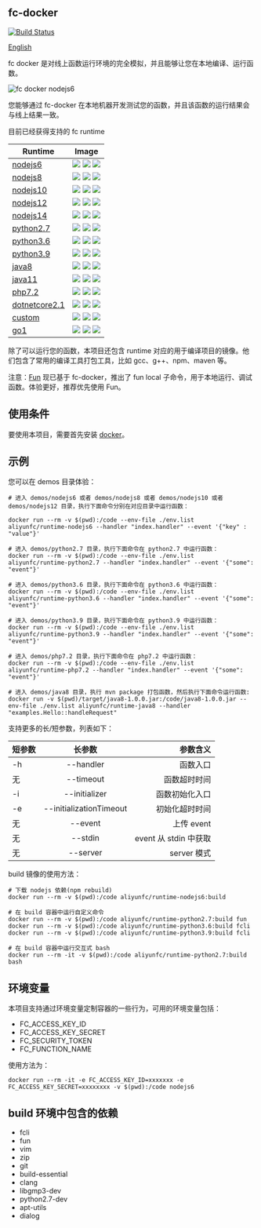 ## fc-docker

[![Build Status](https://travis-ci.org/aliyun/fc-docker.svg?branch=master)](https://travis-ci.org/aliyun/fc-docker)

[English](https://github.com/aliyun/fc-docker/blob/master/README-EN.md)

fc docker 是对线上函数运行环境的完全模拟，并且能够让您在本地编译、运行函数。

![fc docker nodejs6](./figures/fc-docker-nodejs6.png)

您能够通过 fc-docker 在本地机器开发测试您的函数，并且该函数的运行结果会与线上结果一致。

目前已经获得支持的 fc runtime

| Runtime                                                                       | Image                                                                                                                                                                                                                                                                                               |
| ----------------------------------------------------------------------------- | --------------------------------------------------------------------------------------------------------------------------------------------------------------------------------------------------------------------------------------------------------------------------------------------------- |
| [nodejs6](https://hub.docker.com/r/aliyunfc/runtime-nodejs6/tags)             | ![](https://img.shields.io/github/workflow/status/aliyun/fc-docker/release%20fc-docker%20images) ![](https://img.shields.io/docker/image-size/aliyunfc/runtime-nodejs6) ![](https://img.shields.io/docker/pulls/aliyunfc/runtime-nodejs6.svg)                   |
| [nodejs8](https://hub.docker.com/r/aliyunfc/runtime-nodejs8/tags)             | ![](https://img.shields.io/github/workflow/status/aliyun/fc-docker/release%20fc-docker%20images) ![](https://img.shields.io/docker/image-size/aliyunfc/runtime-nodejs8) ![](https://img.shields.io/docker/pulls/aliyunfc/runtime-nodejs8.svg)                   |
| [nodejs10](https://hub.docker.com/r/aliyunfc/runtime-nodejs10/tags)           | ![](https://img.shields.io/github/workflow/status/aliyun/fc-docker/release%20fc-docker%20images) ![](https://img.shields.io/docker/image-size/aliyunfc/runtime-nodejs10) ![](https://img.shields.io/docker/pulls/aliyunfc/runtime-nodejs10.svg)                |
| [nodejs12](https://hub.docker.com/r/aliyunfc/runtime-nodejs12/tags)           | ![](https://img.shields.io/github/workflow/status/aliyun/fc-docker/release%20fc-docker%20images) ![](https://img.shields.io/docker/image-size/aliyunfc/runtime-nodejs12) ![](https://img.shields.io/docker/pulls/aliyunfc/runtime-nodejs12.svg)                |
| [nodejs14](https://hub.docker.com/r/aliyunfc/runtime-nodejs14/tags)           | ![](https://img.shields.io/github/workflow/status/aliyun/fc-docker/release%20fc-docker%20images) ![](https://img.shields.io/docker/image-size/aliyunfc/runtime-nodejs14) ![](https://img.shields.io/docker/pulls/aliyunfc/runtime-nodejs14.svg)                |
| [python2.7](https://hub.docker.com/r/aliyunfc/runtime-python2.7/tags)         | ![](https://img.shields.io/github/workflow/status/aliyun/fc-docker/release%20fc-docker%20images) ![](https://img.shields.io/docker/image-size/aliyunfc/runtime-python2.7) ![](https://img.shields.io/docker/pulls/aliyunfc/runtime-python2.7.svg)             |
| [python3.6](https://hub.docker.com/r/aliyunfc/runtime-python3.6/tags)         | ![](https://img.shields.io/github/workflow/status/aliyun/fc-docker/release%20fc-docker%20images) ![](https://img.shields.io/docker/image-size/aliyunfc/runtime-python3.6) ![](https://img.shields.io/docker/pulls/aliyunfc/runtime-python3.6.svg)             |
| [python3.9](https://hub.docker.com/r/aliyunfc/runtime-python3.9/tags)         | ![](https://img.shields.io/github/workflow/status/aliyun/fc-docker/release%20fc-docker%20images) ![](https://img.shields.io/docker/image-size/aliyunfc/runtime-python3.9) ![](https://img.shields.io/docker/pulls/aliyunfc/runtime-python3.9.svg)             |
| [java8](https://hub.docker.com/r/aliyunfc/runtime-java8/tags)                 | ![](https://img.shields.io/github/workflow/status/aliyun/fc-docker/release%20fc-docker%20images) ![](https://img.shields.io/docker/image-size/aliyunfc/runtime-java8) ![](https://img.shields.io/docker/pulls/aliyunfc/runtime-java8.svg)                         |
| [java11](https://hub.docker.com/r/aliyunfc/runtime-java11/tags)                 | ![](https://img.shields.io/github/workflow/status/aliyun/fc-docker/release%20fc-docker%20images) ![](https://img.shields.io/docker/image-size/aliyunfc/runtime-java11) ![](https://img.shields.io/docker/pulls/aliyunfc/runtime-java11.svg)                         |
| [php7.2](https://hub.docker.com/r/aliyunfc/runtime-php7.2/tags)               | ![](https://img.shields.io/github/workflow/status/aliyun/fc-docker/release%20fc-docker%20images) ![](https://img.shields.io/docker/image-size/aliyunfc/runtime-php7.2) ![](https://img.shields.io/docker/pulls/aliyunfc/runtime-php7.2.svg)                      |
| [dotnetcore2.1](https://hub.docker.com/r/aliyunfc/runtime-dotnetcore2.1/tags) | ![](https://img.shields.io/github/workflow/status/aliyun/fc-docker/release%20fc-docker%20images) ![](https://img.shields.io/docker/image-size/aliyunfc/runtime-dotnetcore2.1) ![](https://img.shields.io/docker/pulls/aliyunfc/runtime-dotnetcore2.1.svg) |
| [custom](https://hub.docker.com/r/aliyunfc/runtime-custom/tags)               | ![](https://img.shields.io/github/workflow/status/aliyun/fc-docker/release%20fc-docker%20images) ![](https://img.shields.io/docker/image-size/aliyunfc/runtime-custom) ![](https://img.shields.io/docker/pulls/aliyunfc/runtime-custom.svg)                      |
| [go1](https://hub.docker.com/r/aliyunfc/runtime-go1/tags)               | ![](https://img.shields.io/github/workflow/status/aliyun/fc-docker/release%20fc-docker%20images) ![](https://img.shields.io/docker/image-size/aliyunfc/runtime-go1)  ![](https://img.shields.io/docker/pulls/aliyunfc/runtime-go1.svg)                      |

除了可以运行您的函数，本项目还包含 runtime 对应的用于编译项目的镜像。他们包含了常用的编译工具打包工具，比如 gcc、g++、npm、maven 等。

注意：[Fun](https://github.com/aliyun/fun) 现已基于 fc-docker，推出了 fun local 子命令，用于本地运行、调试函数。体验更好，推荐优先使用 Fun。

## 使用条件

要使用本项目，需要首先安装 [docker](https://www.docker.com/)。

## 示例

您可以在 demos 目录体验：

```shell
# 进入 demos/nodejs6 或者 demos/nodejs8 或者 demos/nodejs10 或者 demos/nodejs12 目录，执行下面命令分别在对应目录中运行函数：

docker run --rm -v $(pwd):/code --env-file ./env.list aliyunfc/runtime-nodejs6 --handler "index.handler" --event '{"key" : "value"}'

# 进入 demos/python2.7 目录，执行下面命令在 python2.7 中运行函数：
docker run --rm -v $(pwd):/code --env-file ./env.list aliyunfc/runtime-python2.7 --handler "index.handler" --event '{"some": "event"}'

# 进入 demos/python3.6 目录，执行下面命令在 python3.6 中运行函数：
docker run --rm -v $(pwd):/code --env-file ./env.list aliyunfc/runtime-python3.6 --handler "index.handler" --event '{"some": "event"}'

# 进入 demos/python3.9 目录，执行下面命令在 python3.9 中运行函数：
docker run --rm -v $(pwd):/code --env-file ./env.list aliyunfc/runtime-python3.9 --handler "index.handler" --event '{"some": "event"}'

# 进入 demos/php7.2 目录，执行下面命令在 php7.2 中运行函数：
docker run --rm -v $(pwd):/code --env-file ./env.list aliyunfc/runtime-php7.2 --handler "index.handler" --event '{"some": "event"}'

# 进入 demos/java8 目录，执行 mvn package 打包函数，然后执行下面命令运行函数:
docker run -v $(pwd)/target/java8-1.0.0.jar:/code/java8-1.0.0.jar --env-file ./env.list aliyunfc/runtime-java8 --handler "examples.Hello::handleRequest"

```

支持更多的长/短参数，列表如下：

| 短参数 |         长参数          |              参数含义 |
| :----- | :---------------------: | --------------------: |
| -h     |        --handler        |              函数入口 |
| 无     |        --timeout        |          函数超时时间 |
| -i     |      --initializer      |        函数初始化入口 |
| -e     | --initializationTimeout |        初始化超时时间 |
| 无     |         --event         |            上传 event |
| 无     |         --stdin         | event 从 stdin 中获取 |
| 无     |        --server         |           server 模式 |

build 镜像的使用方法：

```shell
# 下载 nodejs 依赖(npm rebuild)
docker run --rm -v $(pwd):/code aliyunfc/runtime-nodejs6:build

# 在 build 容器中运行自定义命令
docker run --rm -v $(pwd):/code aliyunfc/runtime-python2.7:build fun
docker run --rm -v $(pwd):/code aliyunfc/runtime-python3.6:build fcli
docker run --rm -v $(pwd):/code aliyunfc/runtime-python3.9:build fcli

# 在 build 容器中运行交互式 bash
docker run --rm -it -v $(pwd):/code aliyunfc/runtime-python2.7:build bash
```

## 环境变量

本项目支持通过环境变量定制容器的一些行为，可用的环境变量包括：

- FC_ACCESS_KEY_ID
- FC_ACCESS_KEY_SECRET
- FC_SECURITY_TOKEN
- FC_FUNCTION_NAME

使用方法为：

```shell
docker run --rm -it -e FC_ACCESS_KEY_ID=xxxxxxx -e FC_ACCESS_KEY_SECRET=xxxxxxxx -v $(pwd):/code nodejs6
```

## build 环境中包含的依赖

- fcli
- fun
- vim
- zip
- git
- build-essential
- clang
- libgmp3-dev
- python2.7-dev
- apt-utils
- dialog
